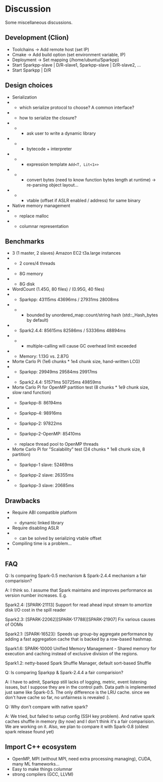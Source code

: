 # Discussion

Some miscellaneous discussions.

## Development (Clion)

* Toolchains -> Add remote host (set IP)
* Cmake -> Add build option (set environment variable, IP)
* Deployment -> Set mapping (/home/ubuntu/Sparkpp)
* Start Sparkpp-slave | D/R-slave1, Sparkpp-slave | D/R-slave2, ...
* Start Sparkpp | D/R

## Design choices

* Serialization
* - which serialize protocol to choose? A common interface?
* - how to serialize the closure?
* - - ask user to write a dynamic library
* - - bytecode + interpreter
* - - expression template `Add<T, Lit<1>>`
* - - convert bytes (need to know function bytes length at runtime) -> re-parsing object layout...
* - - vtable (offset if ASLR enabled / address) for same binary
* Native memory management
* - replace malloc
* - columnar representation


## Benchmarks

* 3 (1 master, 2 slaves) Amazon EC2 t3a.large instances
* - 2 cores/4 threads
* - 8G memory
* - 8G disk
* WordCount (1.45G, 80 files) / (0.95G, 40 files)
* - Sparkpp:    43115ms 43696ms / 27931ms 28008ms
* - - bounded by unordered_map::count/string hash (std::_Hash_bytes by default)
* - Spark2.4.4: 85615ms 82586ms / 53336ms 48894ms
* - - multiple-calling will cause GC overhead limit exceeded
* - Memory: 1.13G vs. 2.87G
* Morte Carlo Pi (1e6 chunks * 1e4 chunk size, hand-written LCG)
* - Sparkpp:    29949ms 29584ms 29917ms
* - Spark2.4.4: 51571ms 50725ms 49859ms
* Morte Carlo Pi for OpenMP partition test (8 chunks * 1e9 chunk size, slow rand function)
* - Sparkpp-8: 86194ms
* - Sparkpp-4: 98916ms
* - Sparkpp-2: 97822ms
* - Sparkpp-2-OpenMP: 85410ms
* - replace thread pool to OpenMP threads
* Morte Carlo Pi for "Scalability" test (24 chunks * 1e8 chunk size, 8 partition)
* - Sparkpp-1 slave: 52469ms
* - Sparkpp-2 slave: 26355ms
* - Sparkpp-3 slave: 20685ms

## Drawbacks

* Require ABI compatible platform
* - dynamic linked library
* Require disabling ASLR
* - can be solved by serializing vtable offset
* Compiling time is a problem...
* 

## FAQ

Q: Is comparing Spark-0.5 mechanism & Spark-2.4.4 mechanism a fair comparision?

A: I think so. I assume that Spark maintains and improves performance as version number increases. E.g.

Spark2.4: [SPARK-21113] Support for read ahead input stream to amortize disk I/O cost in the spill reader

Spark2.3: [SPARK-22062][SPARK-17788][SPARK-21907] Fix various causes of OOMs

Spark2.1: [SPARK-16523]: Speeds up group-by aggregate performance by adding a fast aggregation cache that is backed by a row-based hashmap.

Spark1.6: SPARK-10000 Unified Memory Management - Shared memory for execution and caching instead of exclusive division of the regions.

Spark1.2: netty-based Spark Shuffle Manager, default sort-based Shuffle

Q: Is comparing Sparkpp & Spark-2.4.4 a fair comparision?

A: I have to admit, Sparkpp still lacks of logging, metric, event listening issues, but I suppose they are in the control path. Data path is implemented just same like Spark-0.5. The only difference is the LRU cache. since we don't have cache so far, no unfairness is revealed :).

Q: Why don't compare with native spark?

A: We tried, but failed to setup config (SSH key problem). And native spark caches shuffle in memory (by now) and I don't think it's a fair comparision. We are working on it. Also, we plan to compare it with Spark-0.8 (oldest spark release found yet)

## Import C++ ecosystem

* OpenMP, MPI (without MPI, need extra processing managing), CUDA, many ML frameworks...
* Easy to make things columnar
* strong compilers (GCC, LLVM)
